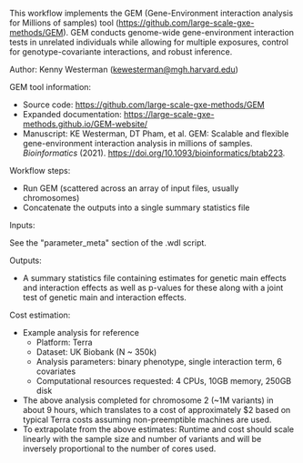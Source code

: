 This workflow implements the GEM (Gene-Environment interaction analysis for Millions of samples) tool (https://github.com/large-scale-gxe-methods/GEM). GEM conducts genome-wide gene-environment interaction tests in unrelated individuals while allowing for multiple exposures, control for genotype-covariante interactions, and robust inference.

Author: Kenny Westerman (kewesterman@mgh.harvard.edu)

GEM tool information:

* Source code: https://github.com/large-scale-gxe-methods/GEM
* Expanded documentation: https://large-scale-gxe-methods.github.io/GEM-website/
* Manuscript: KE Westerman, DT Pham, et al. GEM: Scalable and flexible gene-environment interaction analysis in millions of samples. *Bioinformatics* (2021). https://doi.org/10.1093/bioinformatics/btab223.

Workflow steps:

* Run GEM (scattered across an array of input files, usually chromosomes)
* Concatenate the outputs into a single summary statistics file

Inputs: 

See the "parameter_meta" section of the .wdl script.

Outputs:

* A summary statistics file containing estimates for genetic main effects and interaction effects as well as p-values for these along with a joint test of genetic main and interaction effects.

Cost estimation:

* Example analysis for reference	
	- Platform: Terra
	- Dataset: UK Biobank (N ~ 350k)
	- Analysis parameters: binary phenotype, single interaction term, 6 covariates
	- Computational resources requested: 4 CPUs, 10GB memory, 250GB disk
* The above analysis completed for chromosome 2 (~1M variants) in about 9 hours, which translates to a cost of approximately $2 based on typical Terra costs assuming non-preemptible machines are used. 
* To extrapolate from the above estimates: Runtime and cost should scale linearly with the sample size and number of variants and will be inversely proportional to the number of cores used.
